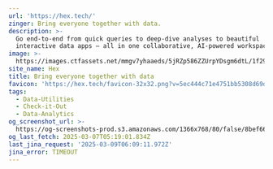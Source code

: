 ```yaml
---
url: 'https://hex.tech/'
zinger: Bring everyone together with data.
description: >-
  Go end-to-end from quick queries to deep-dive analyses to beautiful
  interactive data apps – all in one collaborative, AI-powered workspace.
image: >-
  https://images.ctfassets.net/mmgv7yhaaeds/5jRZp586ZZUrpYDsgm6dtL/1f29413e09f12d60743799e68c827541/social-sharing-default.png
site_name: Hex
title: Bring everyone together with data
favicon: 'https://hex.tech/favicon-32x32.png?v=5ec444c71e4751bb5308d69de923cd78'
tags:
  - Data-Utilities
  - Check-it-Out
  - Data-Analytics
og_screenshot_url: >-
  https://og-screenshots-prod.s3.amazonaws.com/1366x768/80/false/8bef66db9a8b6adc2404a72fbe9e090e2429fd8971e117ec45bc8578e9107d64.jpeg
og_last_fetch: 2025-03-07T05:19:01.834Z
last_jina_request: '2025-03-09T06:09:11.972Z'
jina_error: TIMEOUT
---
```


